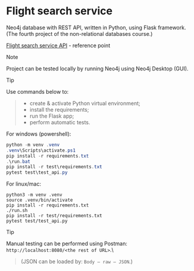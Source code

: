 # Flight search service
Neo4j database with REST API, written in Python, using Flask framework.\
(The fourth project of the non-relational databases course.)

[Flight search service API](https://mif-nosql-assignments.s3.eu-central-1.amazonaws.com/2024/neo4j/neo4j-1.html) - reference point

> [!NOTE]
Project can be tested locally by running Neo4j using Neo4j Desktop (GUI).

> [!TIP]
Use commands below to:
> - create & activate Python virtual environment;
> - install the requirements;
> - run the Flask app;
> - perform automatic tests.

For windows (powershell):
```powershell
python -m venv .venv
.venv\Scripts\activate.ps1 
pip install -r requirements.txt
.\run.bat
pip install -r test\requirements.txt
pytest test\test_api.py
```

For linux/mac:
```shell
python3 -m venv .venv
source .venv/bin/activate
pip install -r requirements.txt
./run.sh
pip install -r test/requirements.txt
pytest test/test_api.py
```
> [!TIP]
Manual testing can be performed using Postman: `http://localhost:8080/<the rest of URL>`.\
> (JSON can be loaded by: `Body – raw – JSON`.)
